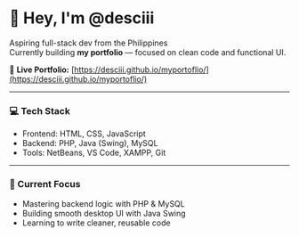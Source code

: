# 👋 Hey, I'm @desciii

Aspiring full-stack dev from the Philippines  
Currently building **my portfolio** — focused on clean code and functional UI.

🔗 **Live Portfolio:** [https://desciii.github.io/myportoflio/](https://desciii.github.io/myportoflio/)

---

### 💻 Tech Stack
- Frontend: HTML, CSS, JavaScript  
- Backend: PHP, Java (Swing), MySQL  
- Tools: NetBeans, VS Code, XAMPP, Git

---

### 🧠 Current Focus
- Mastering backend logic with PHP & MySQL  
- Building smooth desktop UI with Java Swing  
- Learning to write cleaner, reusable code
